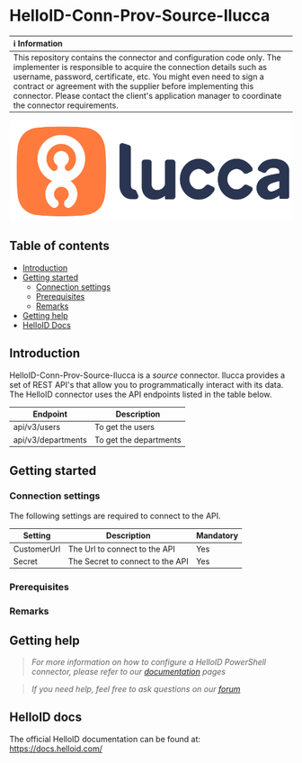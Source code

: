 
# HelloID-Conn-Prov-Source-Ilucca


| :information_source: Information |
|:---------------------------|
| This repository contains the connector and configuration code only. The implementer is responsible to acquire the connection details such as username, password, certificate, etc. You might even need to sign a contract or agreement with the supplier before implementing this connector. Please contact the client's application manager to coordinate the connector requirements. |

<p align="center">
  <img src="assets/lucca.png">
</p>

## Table of contents

- [Introduction](#Introduction)
- [Getting started](#Getting-started)
  + [Connection settings](#Connection-settings)
  + [Prerequisites](#Prerequisites)
  + [Remarks](#Remarks)
- [Getting help](#Getting-help)
- [HelloID Docs](#HelloID-docs)

## Introduction

HelloID-Conn-Prov-Source-Ilucca is a _source_ connector. Ilucca provides a set of REST API's that allow you to programmatically interact with its data. The HelloID connector uses the API endpoints listed in the table below.

| Endpoint     			| Description				|
| ----------------- 	| ----------------------	|
| api/v3/users 			| To get the users			|
| api/v3/departments 	| To get the departments	|

## Getting started

### Connection settings

The following settings are required to connect to the API.

| Setting      	| Description                       | Mandatory   |
| ------------ 	| -----------                       | ----------- |
| CustomerUrl	| The Url to connect to the API 	| Yes         |
| Secret  		| The Secret to connect to the API 	| Yes         |


### Prerequisites

### Remarks


## Getting help

> _For more information on how to configure a HelloID PowerShell connector, please refer to our [documentation](https://docs.helloid.com/hc/en-us/articles/360012557600-Configure-a-custom-PowerShell-source-system) pages_

> _If you need help, feel free to ask questions on our [forum](https://forum.helloid.com)_

## HelloID docs

The official HelloID documentation can be found at: https://docs.helloid.com/
